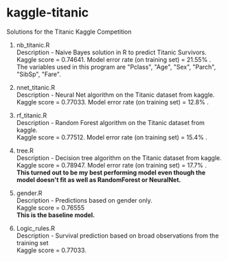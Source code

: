 # kaggle-titanic
Solutions for the Titanic Kaggle Competition

1. nb_titanic.R <br />
    Description - Naive Bayes solution in R to predict Titanic Survivors. <br />
    Kaggle score = 0.74641. Model error rate (on training set) = 21.55% . <br/>
    The variables used in this program are "Pclass", "Age", "Sex", "Parch", "SibSp", "Fare".

2. nnet_titanic.R <br />
    Description - Neural Net algorithm on the Titanic dataset from kaggle. <br />
    Kaggle score = 0.77033. Model error rate (on training set) = 12.8% . <br/>

3. rf_titanic.R <br />
    Description - Random Forest algorithm on the Titanic dataset from kaggle. <br />
    Kaggle score = 0.77512. Model error rate (on training set) = 15.4% . <br/>

4. tree.R <br />
    Description - Decision tree algorithm on the Titanic dataset from kaggle. <br />
    Kaggle score = 0.78947. Model error rate (on training set) = 17.7% . <br/>
    <b>This turned out to be my best performing model even though the model doesn't fit as well as RandomForest or NeuralNet.</b>

5. gender.R <br />
    Description - Predictions based on gender only. <br />
    Kaggle score = 0.76555 <br/>
    <b>This is the baseline model.</b>

4. Logic_rules.R <br />
    Description - Survival prediction based on broad observations from the training set <br />
    Kaggle score = 0.77033. 


